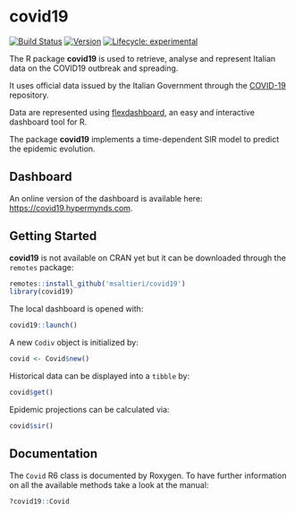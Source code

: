 # covid19

<!-- badges: start -->
[![Build Status](https://travis-ci.org/msaltieri/covid19.svg?branch=master)](https://travis-ci.org/msaltieri/covid19)
[![Version](https://img.shields.io/badge/version-v1.5.0-blue.svg)](#)
[![Lifecycle: experimental](https://img.shields.io/badge/lifecycle-stable-green.svg)](https://www.tidyverse.org/lifecycle/#stable)
<!-- badges: end -->

The R package **covid19** is used to retrieve, analyse and represent
Italian data on the COVID19 outbreak and spreading.

It uses official data issued by the Italian Government through the
[COVID-19](https://github.com/pcm-dpc/COVID-19) repository.

Data are represented using
[flexdashboard](https://rmarkdown.rstudio.com/flexdashboard/), an easy and
interactive dashboard tool for R.

The package **covid19** implements a time-dependent SIR model to predict the
epidemic evolution.

## Dashboard

An online version of the dashboard is available here:
https://covid19.hypermynds.com.

## Getting Started

**covid19** is not available on CRAN yet but it can be downloaded through the
`remotes` package:

```r
remotes::install_github('msaltieri/covid19')
library(covid19)
```

The local dashboard is opened with:

```r
covid19::launch()
```

A new `Codiv` object is initialized by:

```r
covid <- Covid$new()
```

Historical data can be displayed into a `tibble` by:

```r
covid$get()
```

Epidemic projections can be calculated via:

```r
covid$sir()
```

## Documentation

The `Covid` R6 class is documented by Roxygen. To have further information on
all the available methods take a look at the manual:

```r
?covid19::Covid
```
